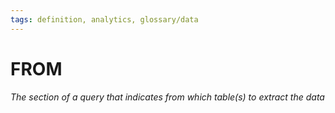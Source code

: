 ```yaml
---
tags: definition, analytics, glossary/data
---
```

#  FROM
*The section of a query that indicates from which table(s) to extract the data*